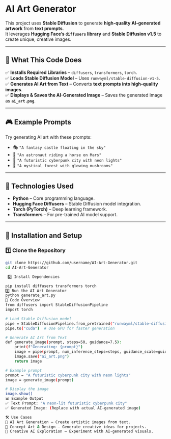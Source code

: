 # AI Art Generator  

This project uses **Stable Diffusion** to generate **high-quality AI-generated artwork** from **text prompts**.  
It leverages **Hugging Face’s `diffusers` library** and **Stable Diffusion v1.5** to create unique, creative images.

---

## 📌 What This Code Does
✅ **Installs Required Libraries** – `diffusers`, `transformers`, `torch`.  
✅ **Loads Stable Diffusion Model** – Uses `runwayml/stable-diffusion-v1-5`.  
✅ **Generates AI Art from Text** – Converts **text prompts into high-quality images**.  
✅ **Displays & Saves the AI-Generated Image** – Saves the generated image as **`ai_art.png`**.  

---

## 🎮 Example Prompts
Try generating AI art with these prompts:
- 🎭 `"A fantasy castle floating in the sky"`
- 🚀 `"An astronaut riding a horse on Mars"`
- 🌆 `"A futuristic cyberpunk city with neon lights"`
- 🌲 `"A mystical forest with glowing mushrooms"`

---

## 🚀 Technologies Used
- **Python** – Core programming language.
- **Hugging Face Diffusers** – Stable Diffusion model integration.
- **Torch (PyTorch)** – Deep learning framework.
- **Transformers** – For pre-trained AI model support.

---

## 🔧 Installation and Setup

### 1️⃣ **Clone the Repository**
```bash
git clone https://github.com/username/AI-Art-Generator.git
cd AI-Art-Generator

 2️⃣ Install Dependencies

pip install diffusers transformers torch
3️⃣ Run the AI Art Generator
python generate_art.py
📜 Code Overview
from diffusers import StableDiffusionPipeline
import torch

# Load Stable Diffusion model
pipe = StableDiffusionPipeline.from_pretrained("runwayml/stable-diffusion-v1-5")
pipe.to("cuda")  # Use GPU for faster generation

# Generate AI Art from Text
def generate_image(prompt, steps=50, guidance=7.5):
    print(f"Generating: {prompt}")
    image = pipe(prompt, num_inference_steps=steps, guidance_scale=guidance).images[0]
    image.save("ai_art.png")
    return image

# Example prompt
prompt = "A futuristic cyberpunk city with neon lights"
image = generate_image(prompt)

# Display the image
image.show()
📊 Example Output
✅ Text Prompt: "A neon-lit futuristic cyberpunk city"
✅ Generated Image: (Replace with actual AI-generated image)

🛠️ Use Cases
🎨 AI Art Generation – Create artistic images from text.
📌 Concept Art & Design – Generate creative ideas for projects.
🤖 Creative AI Exploration – Experiment with AI-generated visuals.
